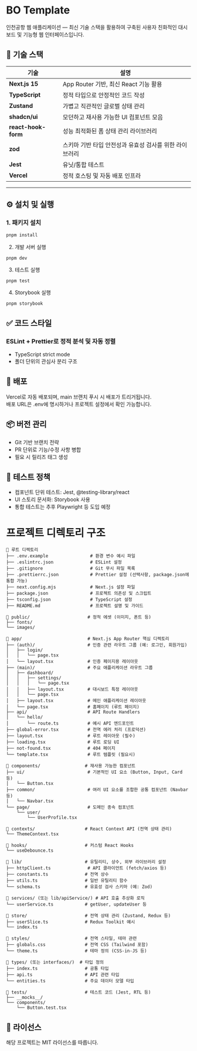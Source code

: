 # BO Template

인천공항 웹 애플리케이션 — 최신 기술 스택을 활용하여 구축된 사용자 친화적인 대시보드 및 기능형 웹 인터페이스입니다.

## 🧰 기술 스택

| 기술                | 설명                                                    |
| ------------------- | ------------------------------------------------------- |
| **Next.js 15**      | App Router 기반, 최신 React 기능 활용                   |
| **TypeScript**      | 정적 타입으로 안정적인 코드 작성                        |
| **Zustand**         | 가볍고 직관적인 글로벌 상태 관리                        |
| **shadcn/ui**       | 모던하고 재사용 가능한 UI 컴포넌트 모음                 |
| **react-hook-form** | 성능 최적화된 폼 상태 관리 라이브러리                   |
| **zod**             | 스키마 기반 타입 안전성과 유효성 검사를 위한 라이브러리 |
| **Jest**            | 유닛/통합 테스트                                        |
| **Vercel**          | 정적 호스팅 및 자동 배포 인프라                         |

---

## ⚙️ 설치 및 실행

### 1. 패키지 설치

```bash
pnpm install
```

2. 개발 서버 실행

```
pnpm dev
```

3. 테스트 실행

```
pnpm test
```

4. Storybook 실행

```
pnpm storybook
```

## ✅ 코드 스타일

### ESLint + Prettier로 정적 분석 및 자동 정렬

- TypeScript strict mode
- 폴더 단위의 관심사 분리 구조

## 🚀 배포

Vercel로 자동 배포되며, main 브랜치 푸시 시 배포가 트리거됩니다. </br>
배포 URL은 .env에 명시하거나 프로젝트 설정에서 확인 가능합니다.

## 📦 버전 관리

- Git 기반 브랜치 전략
- PR 단위로 기능/수정 사항 병합
- 필요 시 릴리즈 태그 생성

## 🧪 테스트 정책

- 컴포넌트 단위 테스트: Jest, @testing-library/react
- UI 스토리 문서화: Storybook 사용
- 통합 테스트는 추후 Playwright 등 도입 예정

# 프로젝트 디렉토리 구조

```plaintext
📁 루트 디렉토리
├── .env.example                # 환경 변수 예시 파일
├── .eslintrc.json              # ESLint 설정
├── .gitignore                  # Git 무시 파일 목록
├── .prettierrc.json            # Prettier 설정 (선택사항, package.json에 통합 가능)
├── next.config.mjs             # Next.js 설정 파일
├── package.json                # 프로젝트 의존성 및 스크립트
├── tsconfig.json               # TypeScript 설정
├── README.md                   # 프로젝트 설명 및 가이드

📁 public/                      # 정적 에셋 (이미지, 폰트 등)
├── fonts/
└── images/

📁 app/                         # Next.js App Router 핵심 디렉토리
├── (auth)/                    # 인증 관련 라우트 그룹 (예: 로그인, 회원가입)
│   ├── login/
│   │   └── page.tsx
│   └── layout.tsx             # 인증 페이지용 레이아웃
├── (main)/                    # 주요 애플리케이션 라우트 그룹
│   ├── dashboard/
│   │   ├── settings/
│   │   │   └── page.tsx
│   │   ├── layout.tsx         # 대시보드 특정 레이아웃
│   │   └── page.tsx
│   ├── layout.tsx             # 메인 애플리케이션 레이아웃
│   └── page.tsx               # 홈페이지 (루트 페이지)
├── api/                       # API Route Handlers
│   └── hello/
│       └── route.ts           # 예시 API 엔드포인트
├── global-error.tsx           # 전역 에러 처리 (프로덕션)
├── layout.tsx                 # 루트 레이아웃 (필수)
├── loading.tsx                # 루트 로딩 UI
├── not-found.tsx              # 404 페이지
└── template.tsx               # 루트 템플릿 (필요시)

📁 components/                 # 재사용 가능한 컴포넌트
├── ui/                        # 기본적인 UI 요소 (Button, Input, Card 등)
│   └── Button.tsx
├── common/                    # 여러 UI 요소를 조합한 공통 컴포넌트 (Navbar 등)
│   └── Navbar.tsx
└── page/                      # 도메인 종속 컴포넌트
    └── user/
        └── UserProfile.tsx

📁 contexts/                   # React Context API (전역 상태 관리)
└── ThemeContext.tsx

📁 hooks/                      # 커스텀 React Hooks
└── useDebounce.ts

📁 lib/                        # 유틸리티, 상수, 외부 라이브러리 설정
├── httpClient.ts              # API 클라이언트 (fetch/axios 등)
├── constants.ts              # 전역 상수
├── utils.ts                  # 일반 유틸리티 함수
└── schema.ts                 # 유효성 검사 스키마 (예: Zod)

📁 services/ (또는 lib/apiService/) # API 호출 추상화 로직
└── userService.ts            # getUser, updateUser 등

📁 store/                      # 전역 상태 관리 (Zustand, Redux 등)
├── userSlice.ts              # Redux Toolkit 예시
└── index.ts

📁 styles/                     # 전역 스타일, 테마 관련
├── globals.css               # 전역 CSS (Tailwind 포함)
└── theme.ts                  # 테마 정의 (CSS-in-JS 등)

📁 types/ (또는 interfaces/)  # 타입 정의
├── index.ts                  # 공통 타입
├── api.ts                    # API 관련 타입
└── entities.ts               # 주요 데이터 모델 타입

📁 tests/                      # 테스트 코드 (Jest, RTL 등)
├── __mocks__/
└── components/
    └── Button.test.tsx
```

## 📄 라이선스

해당 프로젝트는 MIT 라이선스를 따릅니다.
